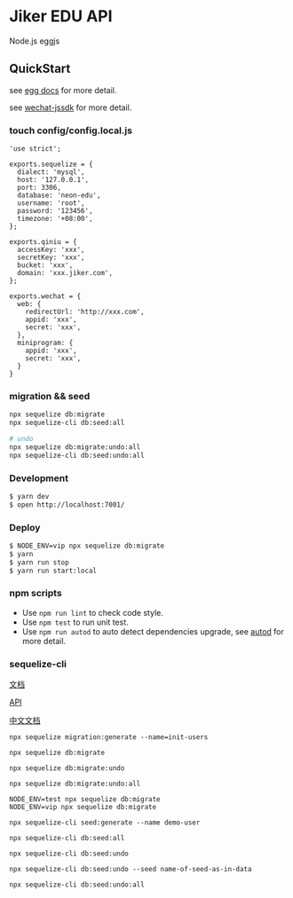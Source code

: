# Jiker EDU API

Node.js eggjs

## QuickStart

see [egg docs][egg] for more detail.

see [wechat-jssdk][wechat-jssdk] for more detail.

### touch config/config.local.js

```
'use strict';

exports.sequelize = {
  dialect: 'mysql',
  host: '127.0.0.1',
  port: 3306,
  database: 'neon-edu',
  username: 'root',
  password: '123456',
  timezone: '+08:00',
};

exports.qiniu = {
  accessKey: 'xxx',
  secretKey: 'xxx',
  bucket: 'xxx',
  domain: 'xxx.jiker.com',
};

exports.wechat = {
  web: {
    redirectUrl: 'http://xxx.com',
    appid: 'xxx',
    secret: 'xxx',
  },
  miniprogram: {
    appid: 'xxx',
    secret: 'xxx',
  }
}
```

### migration && seed

```bash
npx sequelize db:migrate
npx sequelize-cli db:seed:all

# undo
npx sequelize db:migrate:undo:all
npx sequelize-cli db:seed:undo:all
```

### Development

```bash
$ yarn dev
$ open http://localhost:7001/
```

### Deploy

```bash
$ NODE_ENV=vip npx sequelize db:migrate
$ yarn
$ yarn run stop
$ yarn run start:local
```

### npm scripts

- Use `npm run lint` to check code style.
- Use `npm test` to run unit test.
- Use `npm run autod` to auto detect dependencies upgrade, see [autod](https://www.npmjs.com/package/autod) for more detail.

### sequelize-cli
[文档](https://sequelize.org/master/)

[API](https://sequelize.org/master/identifiers.html)

[中文文档](https://github.com/demopark/sequelize-docs-Zh-CN/tree/v5)

```
npx sequelize migration:generate --name=init-users

npx sequelize db:migrate

npx sequelize db:migrate:undo

npx sequelize db:migrate:undo:all

NODE_ENV=test npx sequelize db:migrate
NODE_ENV=vip npx sequelize db:migrate
```

```
npx sequelize-cli seed:generate --name demo-user

npx sequelize-cli db:seed:all

npx sequelize-cli db:seed:undo

npx sequelize-cli db:seed:undo --seed name-of-seed-as-in-data

npx sequelize-cli db:seed:undo:all
```

[egg]: https://eggjs.org
[wechat-jssdk]: https://github.com/JasonBoy/wechat-jssdk
